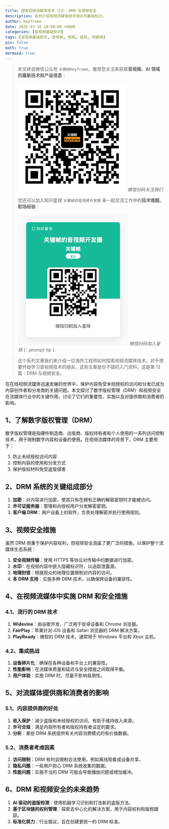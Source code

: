 ```yaml
---
title: 探索视频流媒体技术（12）：DRM 与视频安全
description: 系列介绍视频流媒体技术相关的基础知识。
author: Keyframe
date: 2025-03-16 18:08:08 +0800
categories: [音视频基础知识]
tags: [音视频基础知识, 音视频, 视频, 音频, 流媒体]
pin: false
math: true
mermaid: true
---
```


> 本文转自微信公众号 `关键帧Keyframe`，推荐您关注来获取**音视频、AI 领域的最新技术和产品信息**：
>
>![微信公众号](assets/img/keyframe-mp.jpg)
>_微信扫码关注我们_
>
>您还可以加入知识星球 `关键帧的音视频开发圈` 来一起交流工作中的**技术难题、职场经验**：
>
>![知识星球](assets/img/keyframe-zsxq.png)
>_微信扫码加入星球_
{: .prompt-tip }


>这个系列文章我们来介绍一位海外工程师如何探索视频流媒体技术，对于想要开始学习音视频技术的朋友，这些文章是份不错的入门资料，这是第 12 篇：DRM 与视频安全。




在在线视频流媒体迅速发展的世界中，保护内容免受未经授权的访问和分发已成为内容创作者和分发商的关键问题。本文探讨了数字版权管理（DRM）和视频安全在流媒体行业中的关键作用，讨论了它们的重要性、实施以及对提供商和消费者的影响。

## 1、了解数字版权管理（DRM）

数字版权管理是指硬件制造商、出版商、版权持有者和个人使用的一系列访问控制技术，用于限制数字内容和设备的使用。在视频流媒体的背景下，DRM 主要用于：

1. 防止未经授权访问内容
2. 控制内容的使用和分发方式
3. 保护版权材料免受盗版侵害

## 2、DRM 系统的关键组成部分

1. **加密**：对内容进行加密，使其只有在拥有正确的解密密钥时才能被访问。
2. **许可证服务器**：管理和向授权用户分发解密密钥。
3. **客户端 DRM**：用户设备上的软件，负责处理解密并执行使用规则。

## 3、视频安全措施

虽然 DRM 侧重于保护内容权利，但视频安全涵盖了更广泛的措施，以保护整个流媒体生态系统：

1. **安全视频传输**：使用 HTTPS 等协议对传输中的数据进行加密。
2. **水印**：在视频内容中嵌入隐藏标识符，以追踪泄露源。
3. **地理封锁**：根据观众的地理位置限制对内容的访问。
4. **多 DRM 支持**：实施多种 DRM 技术，以确保跨设备的兼容性。

## 4、在视频流媒体中实施 DRM 和安全措施

### 4.1、流行的 DRM 技术

1. **Widevine**：由谷歌开发，广泛用于安卓设备和 Chrome 浏览器。
2. **FairPlay**：苹果针对 iOS 设备和 Safari 浏览器的 DRM 解决方案。
3. **PlayReady**：微软的 DRM 技术，通常用于 Windows 平台和 Xbox 主机。

### 4.2、集成挑战

1. **设备碎片化**：确保在各种设备和平台上的兼容性。
2. **性能影响**：在流媒体质量和延迟与安全措施之间取得平衡。
3. **用户体验**：实施 DRM 时，尽量不影响易用性。

## 5、对流媒体提供商和消费者的影响

### 5.1、内容提供商的好处

1. **收入保护**：减少盗版和未经授权的访问，有助于维持收入来源。
2. **许可合规**：满足内容所有者和版权持有者设定的要求。
3. **分析**：某些 DRM 系统提供有关内容消费模式的有价值数据。

### 5.2、消费者考虑因素

1. **访问限制**：DRM 有时会限制合法使用，例如离线观看或设备共享。
2. **隐私问题**：一些用户担心 DRM 系统收集的数据。
3. **性能问题**：实施不当的 DRM 可能会导致播放问题或增加缓冲。

## 6、DRM 和视频安全的未来趋势

1. **AI 驱动的盗版检测**：使用机器学习识别和打击新的盗版方法。
2. **基于区块链的权利管理**：探索去中心化的解决方案，用于内容权利和版税跟踪。
3. **标准化努力**：行业倡议，旨在创建更统一的 DRM 标准。

